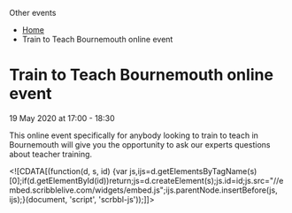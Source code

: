 Other events

*   [Home](/)
*   Train to Teach Bournemouth online event

Train to Teach Bournemouth online event
=======================================

19 May 2020 at 17:00 - 18:30

This online event specifically for anybody looking to train to teach in Bournemouth will give you the opportunity to ask our experts questions about teacher training. 

<!\[CDATA\[(function(d, s, id) {var js,ijs=d.getElementsByTagName(s)\[0\];if(d.getElementById(id))return;js=d.createElement(s);js.id=id;js.src="//embed.scribblelive.com/widgets/embed.js";ijs.parentNode.insertBefore(js, ijs);}(document, 'script', 'scrbbl-js'));\]\]>
